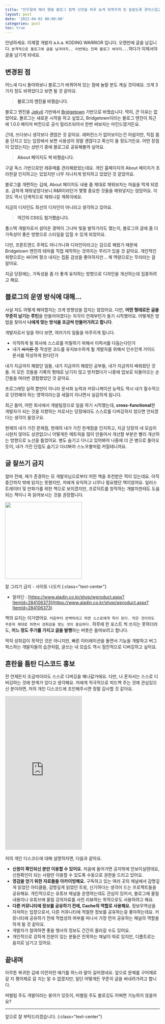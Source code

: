 ```yaml
---
title: "만우절에 해야 했을 블로그 컴백 선언을 하루 늦게 뒷북치게 된 놀랍도록 경악스럽고 충격적인 사건에 대하여"
layout: post
date: '2022-04-02 08:00:00'
categories: post
toc: true
---
```


안녕하세요. 이재열 개발자 a.k.a. KODING WARRIOR 입니다. 오랜만에 글을 남깁니다. `본격적으로 블로그에 글을 남겨야지.. 이번에는 진짜 블로그 써야지...`하다가 이제서야 글을 남기게 되네요.

## 변경된 점

어느새 다시 돌아와보니 블로그가 바뀌어져 있는 점에 놀랄 분도 계실 것이에요. 크게 3가지 정도 바뀌었다고 보면 될 것 같아요.

> **블로그의 엔진을 바꿨습니다.**

블로그 엔진을 [Jekyll](https://jekyllrb.com/) 기반에서 [Bridgetown](https://www.bridgetownrb.com/) 기반으로 바꿨습니다. 딱히, 큰 이유는 없었어요. 볼르그는 새로운 시작을 하고 싶었고, Bridgetown이라는 블로그 엔진이 최근에 1.0.0 메이저 버전으로 공식 릴리즈되어서 한번 써보자는 마인드였거든요.

근데, 쓰다보니 생각보다 괜찮은 것 같아요. 레퍼런스가 없어보이는건 아쉽지만, 직접 몸을 던지고 있는 입장에서 보면 사용성이 정말 괜찮다고 확신이 들 정도거든요. 어떤 장점이 있었는지는 상반기 중에 블로그로 공유해볼까 싶어요.

> **About 페이지도 싹 바꿨습니다.**

구글 독스 기반으로만 레쥬메를 관리해왔었는데요. 개인 홈페이지의 About 페이지가 초라한걸 인지하고는 있었지만 너무 지나치게 방치하고 있었던 것 같았어요.

블로그를 개편하는 김에, About 페이지도 내용 좀 제대로 채워보자는 마음을 먹게 되었죠. 급하게 채워넣었다보니 R&R이라던가 몇몇 중요한 것들을 채워넣지는 않았어요. 이것도 역시 단계적으로 채워나갈 계획이에요.

지금의 디자인도 최선의 디자인이 아니라고 생각하고 있어요.

> **약간의 CSS도 첨가했습니다.**

풀스택 개발자로서 살아온 경력이 그나마 빛을 발하기라도 했는지, 블로그의 글에 좀 더 가독성이 좋은 방향으로 스타일을 입힐 수 있게 되었어요.

다만, 프론트엔드 주력도 아니거니와 디자인이라고는 감으로 해왔기 때문에 Bridgetown 엔진의 테마를 직접 제작하는 것까지는 무리가 있을 것 같아요. 개인적인 취향으로는 싸이버 펑크 내지는 칩튠 감성을 좋아하지만... 제 역량으로는 무리라는 걸 알아요.

지금 당장에는, 가독성을 좀 더 좋게 유지하는 방향으로 디자인을 개선하는데 집중하려고 해요.

## 블로그의 운영 방식에 대해...

사실 저도 어떻게 해야할지는 크게 방향성을 잡지는 않았어요. 다만, **어떤 형태로든 글을 꾸준히 남기는 루틴**을 만들어야겠다는 자각이 언제부턴가 들기 시작했어요. 어떻게든 방법을 찾아서 **나에게 맞는 방식을 조금씩 만들어가려고 합니다**.

개발자로서 일을 하다 보면, 여러가지 일들을 마주히게 됩니다.

* 이직하게 될 회사에 스스로를 어필하기 위해서 이력서를 다듬는다던가
* 내가 ~~싸지른 똥~~ 작성한 코드를 유지보수하게 될 개발자를 위해서 인수인계 가이드 문서를 작성하게 된다던가

내가 지금까지 해왔던 일들, 내가 지금까지 해왔던 공부들, 내가 지금까지 배워왔던 것들. 이 모든 것들을 기록의 형태로 남기지 않고 방치했다가 나중에 업보로 되돌아오는 순간들을 여러번 경험했었던 것 같아요.

프로그래밍 실력 뿐만이 아니라 문서화 능력과 커뮤니케이션 능력도 역시 내가 필수적으로 단련해야 하는 영역이라는걸 세월이 지나면서 실감하게 됩니다.

최근 들어, 어떤 회사에서 개발팀장으로 일을 하기 시작했는데, **cross-functional**한 개발자가 되는 것을 지향하는 저로서는 당장에라도 스스로를 디버깅하지 않으면 안되겠다는 생각이 들었구요.

현재의 내가 가진 문제점, 현재의 내가 가진 한계점을 인지하고, 지금 당장의 내 모습이 시원치 않아도 상관없으니 어떻게든 메트릭을 많이 만들어서 개선할 부분은 빨리 개선하는 방향으로 노선을 틀었어요. 병도 숨기고 다니고 있어봐야 나중에 더 큰 병으로 돌아오듯이, 내가 가진 단점도 숨기고 다녀봐야 스노우볼처럼 커질테니까요.

## 글 잘쓰기 금지

얼마 전에, 제가 존경하는 모 개발자님으로부터 어떤 책을 추천받은 적이 있는데요. 아직 중간까지 밖에 읽지는 못했지만, 저에게 유익하고 너무나 필요했던 책이었어요. 일러스트레이터 및 만화가를 위한 책으로 보이겠지만, 프로덕트를 창작하는 개발자한테도 도움되는 책이니 꼭 읽어보시는 것을 권장합니다.

<div class="flex justify-center">
    <img width='250' src="{{ '/images/dont-draw-well.jpg' | relative_url }}">
</div>


잘 그리기 금지 - 사이토 나오키
{:class="text-center"}
* 알라딘 : [https://www.aladin.co.kr/shop/wproduct.aspx?ItemId=284106373](https://www.aladin.co.kr/shop/wproduct.aspx?ItemId=284106373)


책의 요지는 이거였어요. `처음부터 완벽하려고 하면 스스로에게 독이 된다. 작은 것이라도 꾸준히 제대로 하면서 성취감을 쌓는 것이 중요하다.` 하루에 한 포스트 씩 쓰지는 못하더라도, **어느 정도 주기를 가지고 글을 발행**하는 버릇은 들여보려고 합니다.

딱히 성취감이 목적인 것은 아니지만, 빠른 이터레이션을 돌면서 기능을 개발하고 버그 픽스하는 개발자들의 습관처럼, 글쓰는 내 모습도 역시 점진적으로 디버깅하고 싶어요.

## 혼란을 틈탄 디스코드 홍보

전 언제든지 조금씩이라도 스스로 디버깅을 해나갈거에요. 다만, 나 혼자서는 스스로 디버깅하는 것에 한계가 있다고 생각해요. 저에게 적극적으로 피드백 주는 것에 관심있으신 분이라면, 저의 개인 디스코드에 조인해주시면 정말 감사할 것 같아요.

<div class="flex justify-center">
<iframe src="https://discord.com/widget?id=848681351750483988&theme=dark" width="250" height="500" allowtransparency="true" frameborder="0" sandbox="allow-popups allow-popups-to-escape-sandbox allow-same-origin allow-scripts"></iframe>
</div>
<br/>
저의 개인 디스코드에 대해 설명하자면, 다음과 같아요.

* **신원이 확인되신 분만 이용할 수 있어요.** 처음에 들어가면 공지밖에 안보이실텐데요, 신원확인이 되는 사람만 이용할 수 있도록 수동으로 권한을 드리고 있어요.
* **영감을 얻기 위한 자료들을 아카이빙해요.** 구독하고 있는 여러 곳의 채널에서 감명깊게 읽었던 아티클들, 감명깊게 읽었던 트윗, 신기하다는 생각이 드는 프로젝트들을 공유해요. 개인적으로는 유튜브 채널을 운영하는데도 관심이 있어서, 블로그에 올릴 내용이나 유튜브에 올릴 강의자료를 사전 리뷰하는 목적으로도 사용하려고 해요.
* **다른 커뮤니티에 정보를 공유하기 전에, Cache의 역할로 사용해요.** 정보무역상을 자처하는 입장으로서, 다른 커뮤니티에 적절한 정보를 공유하는걸 좋아하는데요. 커뮤니티에 공유하기 전에 적법성의 여부를 떠나서 가장 먼저 공유하는 채널의 역할을 하게 될 것 같아요.
* 개발자가 참여하면 좋을 행사의 정보도 간간히 올라갈 수도 있어요.
* 개인적으로 강하게 친분이 있는 분들은 친목하는 채널이 따로 있지만, 디폴트로는 음지로 남기고 있어요.

## 끝내며

아무튼 복귀한 김에 이런저런 얘기를 하느라 말이 길어졌네요. 앞으로 문체를 구어체로 갈 지 평어체로 갈 지는 알 수 없겠지만, 일단 어떻게든 꾸준히 글을 써내려가려고 합니다.

떠벌림 주도 개발이라는 용어가 있듯이, 떠벌림 주도 블로깅도 어쩌면 가능하지 않을까요?
<hr/>
앞으로 잘 부탁드리겠습니다.
{:class="text-center"}